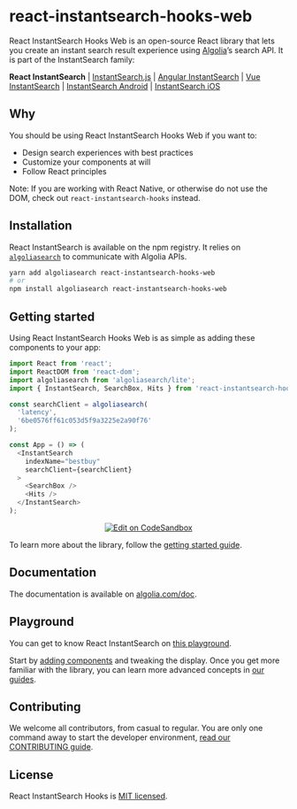 # react-instantsearch-hooks-web

React InstantSearch Hooks Web is an open-source React library that lets you create an instant search result experience using [Algolia][algolia-website]’s search API. It is part of the InstantSearch family:

**React InstantSearch** | [InstantSearch.js][instantsearch.js-github] | [Angular InstantSearch][instantsearch-angular-github] | [Vue InstantSearch][instantsearch-vue-github] | [InstantSearch Android][instantsearch-android-github] | [InstantSearch iOS][instantsearch-ios-github]

## Why

You should be using React InstantSearch Hooks Web if you want to:

* Design search experiences with best practices
* Customize your components at will
* Follow React principles

Note: If you are working with React Native, or otherwise do not use the DOM, check out `react-instantsearch-hooks` instead.

## Installation

React InstantSearch is available on the npm registry. It relies on [`algoliasearch`](https://github.com/algolia/algoliasearch-client-javascript) to communicate with Algolia APIs.

```sh
yarn add algoliasearch react-instantsearch-hooks-web
# or
npm install algoliasearch react-instantsearch-hooks-web
```

## Getting started

Using React InstantSearch Hooks Web is as simple as adding these components to your app:

```javascript
import React from 'react';
import ReactDOM from 'react-dom';
import algoliasearch from 'algoliasearch/lite';
import { InstantSearch, SearchBox, Hits } from 'react-instantsearch-hooks-web';

const searchClient = algoliasearch(
  'latency',
  '6be0576ff61c053d5f9a3225e2a90f76'
);

const App = () => (
  <InstantSearch
    indexName="bestbuy"
    searchClient={searchClient}
  >
    <SearchBox />
    <Hits />
  </InstantSearch>
);
```

<p align="center">
  <a href="https://codesandbox.io/s/github/algolia/react-instantsearch/tree/master/examples/hooks" title="Edit on CodeSandbox">
    <img alt="Edit on CodeSandbox" src="https://codesandbox.io/static/img/play-codesandbox.svg">
  </a>
</p>

To learn more about the library, follow the [getting started guide][doc-getting-started].

## Documentation

The documentation is available on [algolia.com/doc][doc].

## Playground

You can get to know React InstantSearch on [this playground][doc-playground].

Start by [adding components][doc-getting-started] and tweaking the display. Once you get more familiar with the library, you can learn more advanced concepts in [our guides][doc-guides].

## Contributing

We welcome all contributors, from casual to regular. You are only one command away to start the developer environment, [read our CONTRIBUTING guide](https://github.com/algolia/react-instantsearch/blob/master/CONTRIBUTING.md).

## License

React InstantSearch Hooks is [MIT licensed](../../LICENSE).

<!-- Links -->

[doc]: https://www.algolia.com/doc/guides/building-search-ui/what-is-instantsearch/react-hooks/
[doc-getting-started]: https://www.algolia.com/doc/guides/building-search-ui/getting-started/react-hooks/
[doc-guides]: https://www.algolia.com/doc/guides/building-search-ui/going-further/server-side-rendering/react-hooks/
[doc-playground]: https://codesandbox.io/s/github/algolia/react-instantsearch/tree/master/examples/hooks
[algolia-website]: https://www.algolia.com/
[instantsearch.js-github]: https://github.com/algolia/instantsearch.js
[instantsearch-android-github]: https://github.com/algolia/instantsearch-android
[instantsearch-ios-github]: https://github.com/algolia/instantsearch-ios
[instantsearch-vue-github]: https://github.com/algolia/vue-instantsearch
[instantsearch-angular-github]: https://github.com/algolia/angular-instantsearch
